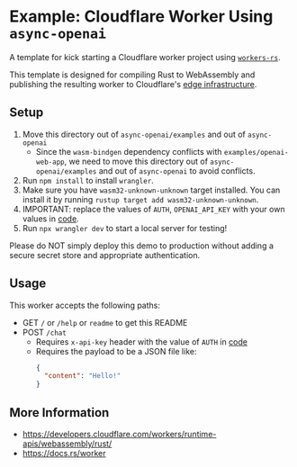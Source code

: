 # Example: Cloudflare Worker Using `async-openai`

A template for kick starting a Cloudflare worker project using [`workers-rs`](https://github.com/cloudflare/workers-rs).

This template is designed for compiling Rust to WebAssembly and publishing the resulting worker to
Cloudflare's [edge infrastructure](https://www.cloudflare.com/network/).

## Setup

1. Move this directory out of `async-openai/examples` and out of `async-openai`
    * Since the `wasm-bindgen` dependency conflicts with `examples/openai-web-app`, we need to move this directory out
      of `async-openai/examples` and out of `async-openai` to avoid conflicts.
2. Run `npm install` to install `wrangler`.
3. Make sure you have `wasm32-unknown-unknown` target installed. You can install it by
   running `rustup target add wasm32-unknown-unknown`.
4. IMPORTANT: replace the values of `AUTH`, `OPENAI_API_KEY` with your own values in [code](./src/lib.rs).
5. Run `npx wrangler dev` to start a local server for testing!

Please do NOT simply deploy this demo to production without adding a secure secret store and appropriate authentication.

## Usage

This worker accepts the following paths:

* GET `/` or `/help` or `readme` to get this README
* POST `/chat`
    * Requires `x-api-key` header with the value of `AUTH` in [code](./src/lib.rs)
    * Requires the payload to be a JSON file like:
      ```json
      {
        "content": "Hello!"
      }
      ```

## More Information

* https://developers.cloudflare.com/workers/runtime-apis/webassembly/rust/
* https://docs.rs/worker